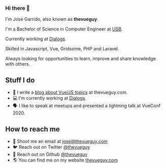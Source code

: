 ### Hi there 👋

I'm Jose Garrido, also known as **thevueguy**. 

I'm a Bachelor of Science in Computer Engineer at [USB](https://usb.ve). 

Currently working at [Dialogs](https://dialogs.com). 

Skilled in Javascript, Vue, Gridsome, PHP and Laravel. 

Always looking for opportunities to learn, improve and share knowledge with others.

## Stuff I do

- 📃 I write a [blog about Vue/JS topics](https://thevueguy.com) at thevueguy.com.
- 💻 I’m currently working at [Dialogs](https://dialogs.com).
- 🗣️ I like to speak at meetups and presented a lightning talk at VueConf 2020.

## How to reach me

- 📧 Shoot me an email at jose@thevueguy.com
- 🐦 Reach out on Twitter [@thevueguy](https://twitter.com/thevueguy)
- 🐙 Reach out on Github [@thevueguy](https://github.com/thevueguy)
- 🌎 You can find me on my website [thevueguy.com](https://thevueguy.com)
